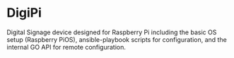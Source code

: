 # DigiPi
Digital Signage device designed for Raspberry Pi including the basic OS setup (Raspberry PiOS), ansible-playbook scripts for configuration, and the internal GO API for remote configuration.
